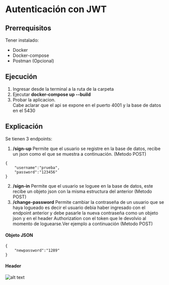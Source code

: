 # Autenticación con JWT
## Prerrequisitos
Tener instalado:
- Docker
- Docker-compose
- Postman (Opcional)
## Ejecución
1. Ingresar desde la terminal a la ruta de la carpeta
2. Ejecutar **docker-compose up --build**
3. Probar la aplicacion.\
Cabe aclarar que el api se expone en el puerto 4001 y la base de datos en el 5430 
## Explicación
Se tienen 3 endpoints:
1. **/sign-up** Permite que el usuario se registre en la base de datos, recibe un json como el que se muestra a continuación. (Metodo POST)
```
{
    "username":"prueba",
    "password":"123456"
}
```
2. **/sign-in** Permite que el usuario se loguee en la base de datos, este recibe un objeto json con la misma estructura del anterior (Metodo POST)
3. **/change-password** Permite cambiar la contraseña de un usuario que se haya logueado es decir el usuario debia haber ingresado con el endpoint anterior y debe pasarle la nueva contraseña como un objeto json y en el header Authorization con el token que le devolvio al momento de loguearse.Ver ejemplo a continuación (Metodo POST)
#### Objeto JSON
```
{
    "newpassword":"1289"
}
```
#### Header
![alt text](https://i.imgur.com/4cZQjOO.png)

